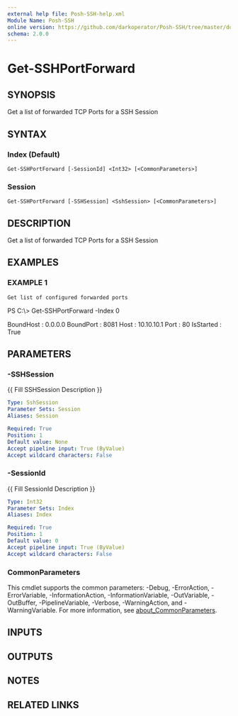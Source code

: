 ```yaml
---
external help file: Posh-SSH-help.xml
Module Name: Posh-SSH
online version: https://github.com/darkoperator/Posh-SSH/tree/master/docs
schema: 2.0.0
---
```


# Get-SSHPortForward

## SYNOPSIS
Get a list of forwarded TCP Ports for a SSH Session

## SYNTAX

### Index (Default)
```
Get-SSHPortForward [-SessionId] <Int32> [<CommonParameters>]
```

### Session
```
Get-SSHPortForward [-SSHSession] <SshSession> [<CommonParameters>]
```

## DESCRIPTION
Get a list of forwarded TCP Ports for a SSH Session

## EXAMPLES

### EXAMPLE 1
```
Get list of configured forwarded ports
```

PS C:\\\> Get-SSHPortForward -Index 0


 BoundHost : 0.0.0.0
 BoundPort : 8081
 Host      : 10.10.10.1
 Port      : 80
 IsStarted : True

## PARAMETERS

### -SSHSession
{{ Fill SSHSession Description }}

```yaml
Type: SshSession
Parameter Sets: Session
Aliases: Session

Required: True
Position: 1
Default value: None
Accept pipeline input: True (ByValue)
Accept wildcard characters: False
```

### -SessionId
{{ Fill SessionId Description }}

```yaml
Type: Int32
Parameter Sets: Index
Aliases: Index

Required: True
Position: 1
Default value: 0
Accept pipeline input: True (ByValue)
Accept wildcard characters: False
```

### CommonParameters
This cmdlet supports the common parameters: -Debug, -ErrorAction, -ErrorVariable, -InformationAction, -InformationVariable, -OutVariable, -OutBuffer, -PipelineVariable, -Verbose, -WarningAction, and -WarningVariable. For more information, see [about_CommonParameters](http://go.microsoft.com/fwlink/?LinkID=113216).

## INPUTS

## OUTPUTS

## NOTES

## RELATED LINKS
